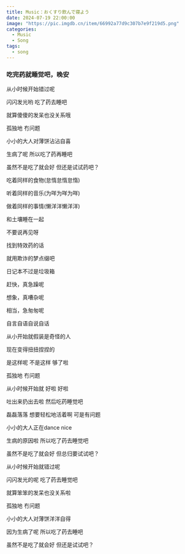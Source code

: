 ```yaml
---
title: Music：おくすり飲んで寝よう
date: 2024-07-19 22:00:00
image: "https://pic.imgdb.cn/item/66992a77d9c307b7e9f219d5.png"
categories:
  - Music
  - Song
tags:
  - song
---
```


<h3 class="my-10 text-center">吃完药就睡觉吧，晚安</h3>

<meting-js type="song" theme="var(--hy-c-primary)" server="netease"  id="1989905180" autoplay="true" />

<div class="text-center mt-10 hidden">
  从小时候开始错过呢

  闪闪发光哟 吃了药去睡吧

  就算傻傻的发呆也没关系哦

  孤独地 冇问题

  小小的大人对薄饼沾沾自喜

  生病了呢 所以吃了药再睡吧

  虽然不是吃了就会好 但还是试试药吧？

  吃着同样的食物(怠惰怠惰怠惰)

  听着同样的音乐(为咩为咩为咩)

  做着同样的事情(懒洋洋懒洋洋)

  和土壤睡在一起

  不要说再见呀

  找到特效药的话

  就用欺诈的梦点缀吧

  日记本不过是垃圾箱

  赶快，真急躁呢

  想象，真嘈杂呢

  相当，急匆匆呢

  自言自语自说自话

  从小开始就假装是奇怪的人

  现在变得扭扭捏捏的

  是这样呢 不是这样 够了啦

  孤独地 冇问题

  从小时候开始就 好啦 好啦

  吐出来扔出去啦 然后吃药睡觉吧

  磊磊落落 想要轻松地活着啊 可是有问题

  小小的大人正在dance nice

  生病的原因啦 所以吃了药去睡觉吧

  虽然不是吃了就会好 但总归要试试吧？

  从小时候开始就错过呢

  闪闪发光的呢 吃了药去睡觉吧

  就算笨笨的发呆也没关系啦

  孤独地 冇问题

  小小的大人对薄饼洋洋自得

  因为生病了呢 所以吃了药去睡吧

  虽然不是吃了就会好 但还是试试吧？
</div>

<!-- more -->
